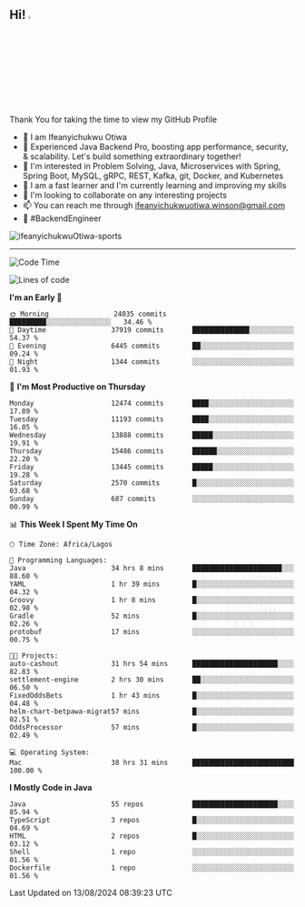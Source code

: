 <!-- BLOG-POST-LIST:START --><!-- BLOG-POST-LIST:END -->

## Hi! <img src="https://media.giphy.com/media/hvRJCLFzcasrR4ia7z/giphy.gif" width="4%"> 

Thank You for taking the time to view my GitHub Profile

- 👋 I am Ifeanyichukwu Otiwa
- 🚀 Experienced Java Backend Pro, boosting app performance, security, & scalability. Let's build something extraordinary together!
- 👀 I'm interested in Problem Solving, Java, Microservices with Spring, Spring Boot, MySQL, gRPC, REST, Kafka, git, Docker, and Kubernetes
- 🌱 I am a fast learner and I'm currently learning and improving my skills
- 💞️ I'm looking to collaborate on any interesting projects
- 📫 You can reach me through ifeanyichukwuotiwa.winson@gmail.com
- 🚀 #BackendEngineer

<p align="left" marginTop="10px"> <img src="https://komarev.com/ghpvc/?username=ifeanyichukwuOtiwa-sports&label=Profile%20views&color=0e75b6&style=for-the-badge" alt="ifeanyichukwuOtiwa-sports" /> </p>

***

<!--START_SECTION:waka-->
![Code Time](http://img.shields.io/badge/Code%20Time-2%2C775%20hrs%2041%20mins-blue)

![Lines of code](https://img.shields.io/badge/From%20Hello%20World%20I%27ve%20Written-16.4%20million%20lines%20of%20code-blue)

**I'm an Early 🐤** 

```text
🌞 Morning                24035 commits       █████████░░░░░░░░░░░░░░░░   34.46 % 
🌆 Daytime                37919 commits       ██████████████░░░░░░░░░░░   54.37 % 
🌃 Evening                6445 commits        ██░░░░░░░░░░░░░░░░░░░░░░░   09.24 % 
🌙 Night                  1344 commits        ░░░░░░░░░░░░░░░░░░░░░░░░░   01.93 % 
```
📅 **I'm Most Productive on Thursday** 

```text
Monday                   12474 commits       ████░░░░░░░░░░░░░░░░░░░░░   17.89 % 
Tuesday                  11193 commits       ████░░░░░░░░░░░░░░░░░░░░░   16.05 % 
Wednesday                13888 commits       █████░░░░░░░░░░░░░░░░░░░░   19.91 % 
Thursday                 15486 commits       ██████░░░░░░░░░░░░░░░░░░░   22.20 % 
Friday                   13445 commits       █████░░░░░░░░░░░░░░░░░░░░   19.28 % 
Saturday                 2570 commits        █░░░░░░░░░░░░░░░░░░░░░░░░   03.68 % 
Sunday                   687 commits         ░░░░░░░░░░░░░░░░░░░░░░░░░   00.99 % 
```


📊 **This Week I Spent My Time On** 

```text
🕑︎ Time Zone: Africa/Lagos

💬 Programming Languages: 
Java                     34 hrs 8 mins       ██████████████████████░░░   88.60 % 
YAML                     1 hr 39 mins        █░░░░░░░░░░░░░░░░░░░░░░░░   04.32 % 
Groovy                   1 hr 8 mins         █░░░░░░░░░░░░░░░░░░░░░░░░   02.98 % 
Gradle                   52 mins             █░░░░░░░░░░░░░░░░░░░░░░░░   02.26 % 
protobuf                 17 mins             ░░░░░░░░░░░░░░░░░░░░░░░░░   00.75 % 

🐱‍💻 Projects: 
auto-cashout             31 hrs 54 mins      █████████████████████░░░░   82.83 % 
settlement-engine        2 hrs 30 mins       ██░░░░░░░░░░░░░░░░░░░░░░░   06.50 % 
FixedOddsBets            1 hr 43 mins        █░░░░░░░░░░░░░░░░░░░░░░░░   04.48 % 
helm-chart-betpawa-migrat57 mins             █░░░░░░░░░░░░░░░░░░░░░░░░   02.51 % 
OddsProcessor            57 mins             █░░░░░░░░░░░░░░░░░░░░░░░░   02.49 % 

💻 Operating System: 
Mac                      38 hrs 31 mins      █████████████████████████   100.00 % 
```

**I Mostly Code in Java** 

```text
Java                     55 repos            █████████████████████░░░░   85.94 % 
TypeScript               3 repos             █░░░░░░░░░░░░░░░░░░░░░░░░   04.69 % 
HTML                     2 repos             █░░░░░░░░░░░░░░░░░░░░░░░░   03.12 % 
Shell                    1 repo              ░░░░░░░░░░░░░░░░░░░░░░░░░   01.56 % 
Dockerfile               1 repo              ░░░░░░░░░░░░░░░░░░░░░░░░░   01.56 % 
```




 Last Updated on 13/08/2024 08:39:23 UTC
<!--END_SECTION:waka-->

<!--
<p align="center">
![trophy](https://github-profile-trophy.vercel.app/?username=ifeanyichukwuOtiwa-sports&theme=onedark) (https://github.com/ryo-ma/github-profile-trophy)
</p>
-->

<!---
ifeanyi-otiwa/ifeanyi-otiwa is a ✨ special ✨ repository because its `README.md` (this file) appears on your GitHub profile.
You can click the Preview link to take a look at your changes.
--->
